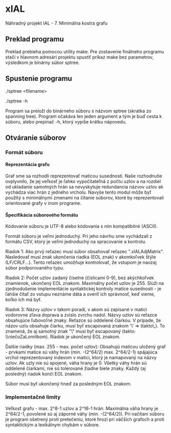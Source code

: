 # xIAL
Náhradný projekt IAL - 7. Minimálna kostra grafu

## Preklad programu
Preklad prebieha pomocou utility make. Pre zostavenie finálneho programu stačí v hlavnom adresári projektu spustiť príkaz make bez parametrov, výsledkom je binárny súbor sptree.

## Spustenie programu
./sptree \<filename>

./sptree -h

Program sa preloží do binárneho súboru s názvom sptree (skratka zo spanning tree). Program očakáva len jeden argument a tým je buď cesta k súboru, alebo prepínač -h, ktorý vypíše krátku nápovedu.
## Otváranie súborov
### Formát súboru
#### Reprezentácia grafu
Graf sme sa rozhodli reprezentovať maticou susednosti. Naše rozhodnutie ovplyvnilo, že jej veľkosť je ľahko vypočítateľná z počtu uzlov a na rozdiel od ukladanie samotných hrán sa nevyskytuje redundancia názvov uzlov ak vychádza viac hrán z jedného vrcholu. Navyše tento modul môže byť použitý s minimálnymi zmenami na čítanie súborov, ktoré by reprezentovali orientované grafy v inom programe.

#### Špecifikácia súborového formátu
Kódovanie súboru je UTF-8 alebo kódovania s ním kompatibilné (ASCII).

Formát súboru je veľmi jednoduchý. Pri jeho návrhu sme vychádzali z formátu CSV, ktorý je veľmi jednoduchý na spracovanie a kontrolu.

Riadok 1: Ako prvý reťazec musí súbor obsahovať reťazec ".xIALAdjMatrix". Nasledovať musí znak ukončenia riadka (EOL znak) v akomkoľvek štýle (LF/CRLF...). Tento reťazec umožňuje kontrolovať, že vstupom je naozaj súbor podporovaného typu.

Riadok 2: Počet uzlov zadaný číselne (číslicami 0-9), bez akýchkoľvek znamienok, ukončený EOL znakom. Maximálny počet uzlov je 255. Slúži na zjednodušenie implementácie syntaktickej kontroly matice susednosti - je ľahšie čítať zo vstupu neznáme dáta a overiť ich správnosť, keď vieme, koľko ich má byť.

Riadok 3: Názvy uzlov v takom poradí, v akom sú zapísané v matici vodorovne zľava doprava a zvislo zvrchu nadol. Názvy uzlov sú reťazce obsahujúce ľubovoľné znaky. Reťazce sú oddelené čiarkou. V prípade, že názov uzlu obsahuje čiarku, musí byť escapovaná znakom '\\' => (takto\\,). To znamená, že aj samotný znak "\\" musí byť escapovaný (takto: \\\\niečoZaLomítkom). Riadok je ukončený EOL znakom.

Ďalšie riadky (max. 255 - max. počet uzlov): Obsahujú maticou uložený graf - prvkami matice sú váhy hrán (min. -(2^64/2) max. 2^64/2-1) spájajúca vrchol reprezentovaný indexom v matici, ktorý je namapovaný na názvy uzlov. Ak uzly nie sú spojené, váha hrany je 0. Všetky váhy hrán sú oddelené čiarkami, nie sú tolerované žiadne biele znaky. Každý (aj posledný) riadok končí EOL znakom.

Súbor musí byť ukončený hneď za posledným EOL znakom.

### Implementačné limity
Veľkosť grafu - max. 2^8-1 uzlov a 2^16-1 hrán. Maximálna váha hrany je 2^64/2-1, povolené sú aj záporné váhy (min. -(2^64/2)).
Pri načítaní súboru je program ošetrený proti pretečeniu, ktoré hrozí pri väčších grafoch a proti syntaktickým a lexikálnym chybám v súbore.